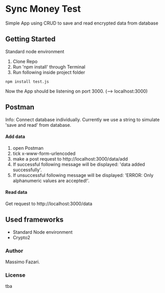 # Sync Money Test

Simple App using CRUD to save and read encrypted data from database

## Getting Started

Standard node environment

1. Clone Repo
2. Run 'npm install' through Terminal
3. Run following inside project folder


```
npm install test.js
```


Now the App should be listening on port 3000. (--> localhost:3000)

## Postman

Info: Connect database individually. Currently we use a string to simulate 'save and read' from database.

#### Add data

1. open Postman
2. tick x-www-form-urlencoded
3. make a post request to http://localhost:3000/data/add 
4. If successful following message will be displayed: 'data added successfully'.
5. If unsuccessful following message will be displayed: 'ERROR: Only alphanumeric values are accepted!'.

#### Read data

Get request to http://localhost:3000/data



## Used frameworks

- Standard Node environment
- Crypto2




### Author


Massimo Fazari. 

### License

tba

